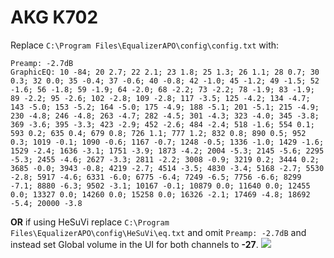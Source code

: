 # AKG K702
Replace `C:\Program Files\EqualizerAPO\config\config.txt` with:
```
Preamp: -2.7dB
GraphicEQ: 10 -84; 20 2.7; 22 2.1; 23 1.8; 25 1.3; 26 1.1; 28 0.7; 30 0.3; 32 0.0; 35 -0.4; 37 -0.6; 40 -0.8; 42 -1.0; 45 -1.2; 49 -1.5; 52 -1.6; 56 -1.8; 59 -1.9; 64 -2.0; 68 -2.2; 73 -2.2; 78 -1.9; 83 -1.9; 89 -2.2; 95 -2.6; 102 -2.8; 109 -2.8; 117 -3.5; 125 -4.2; 134 -4.7; 143 -5.0; 153 -5.2; 164 -5.0; 175 -4.9; 188 -5.1; 201 -5.1; 215 -4.9; 230 -4.8; 246 -4.8; 263 -4.7; 282 -4.5; 301 -4.3; 323 -4.0; 345 -3.8; 369 -3.6; 395 -3.3; 423 -2.9; 452 -2.6; 484 -2.4; 518 -1.6; 554 0.1; 593 0.2; 635 0.4; 679 0.8; 726 1.1; 777 1.2; 832 0.8; 890 0.5; 952 0.3; 1019 -0.1; 1090 -0.6; 1167 -0.7; 1248 -0.5; 1336 -1.0; 1429 -1.6; 1529 -2.4; 1636 -3.1; 1751 -3.9; 1873 -4.2; 2004 -5.3; 2145 -5.6; 2295 -5.3; 2455 -4.6; 2627 -3.3; 2811 -2.2; 3008 -0.9; 3219 0.2; 3444 0.2; 3685 -0.0; 3943 -0.8; 4219 -2.7; 4514 -3.5; 4830 -3.4; 5168 -2.7; 5530 -2.8; 5917 -4.6; 6331 -6.0; 6775 -6.4; 7249 -6.5; 7756 -6.6; 8299 -7.1; 8880 -6.3; 9502 -3.1; 10167 -0.1; 10879 0.0; 11640 0.0; 12455 0.0; 13327 0.0; 14260 0.0; 15258 0.0; 16326 -2.1; 17469 -4.8; 18692 -5.4; 20000 -3.8
```
**OR** if using HeSuVi replace `C:\Program Files\EqualizerAPO\config\HeSuVi\eq.txt` and omit `Preamp: -2.7dB` and instead set Global volume in the UI for both channels to **-27**.
![](https://raw.githubusercontent.com/jaakkopasanen/AutoEq/master/results/SBAF-Serious/innerfidelity/onear/AKG%20K702/AKG%20K702.png)